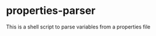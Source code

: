 properties-parser
=================

This is a shell script to parse variables from a properties file